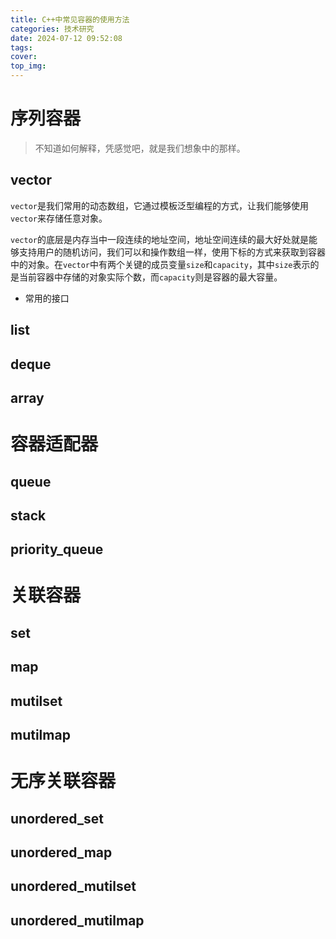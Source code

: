 ```yaml
---
title: C++中常见容器的使用方法
categories: 技术研究
date: 2024-07-12 09:52:08
tags:
cover:
top_img:
---
```


# 序列容器

> 不知道如何解释，凭感觉吧，就是我们想象中的那样。

## vector

`vector`是我们常用的动态数组，它通过模板泛型编程的方式，让我们能够使用`vector`来存储任意对象。

`vector`的底层是内存当中一段连续的地址空间，地址空间连续的最大好处就是能够支持用户的随机访问，我们可以和操作数组一样，使用下标的方式来获取到容器中的对象。在`vector`中有两个关键的成员变量`size`和`capacity`，其中`size`表示的是当前容器中存储的对象实际个数，而`capacity`则是容器的最大容量。


* 常用的接口

## list

## deque

## array

# 容器适配器

## queue

## stack

## priority_queue

# 关联容器

## set

## map

## mutilset

## mutilmap

# 无序关联容器

## unordered_set

## unordered_map

## unordered_mutilset

## unordered_mutilmap
